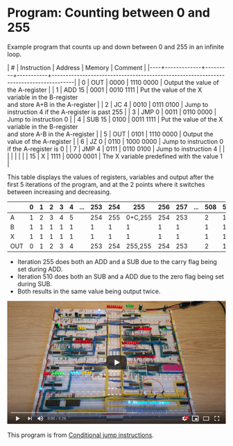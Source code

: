 # Program: Counting between 0 and 255

Example program that counts up and down between 0 and 255 in an infinite loop.

|  # | Instruction | Address | Memory    | Comment                                                                              |
|----+-------------+---------+-----------+--------------------------------------------------------------------------------------|
|  0 | OUT         |    0000 | 1110 0000 | Output the value of the A-register                                                   |
|  1 | ADD 15      |    0001 | 0010 1111 | Put the value of the X variable in the B-register<br>and store A+B in the A-register |
|  2 | JC   4      |    0010 | 0111 0100 | Jump to instruction 4 if the A-register is past 255                                  |
|  3 | JMP  0      |    0011 | 0110 0000 | Jump to instruction 0                                                                |
|  4 | SUB 15      |    0100 | 0011 1111 | Put the value of the X variable in the B-register<br>and store A-B in the A-register |
|  5 | OUT         |    0101 | 1110 0000 | Output the value of the A-register                                                   |
|  6 | JZ   0      |    0110 | 1000 0000 | Jump to instruction 0 if the A-register is 0                                         |
|  7 | JMP  4      |    0111 | 0110 0100 | Jump to instruction 4                                                                |
|    |             |         |           |                                                                                      |
| 15 | X           |    1111 | 0000 0001 | The X variable predefined with the value 1                                           |

This table displays the values of registers, variables and output after the first 5 iterations of the program, and at the 2 points where it switches between increasing and decreasing.

|   | 0 | 1 | 2 | 3 | 4 |...|253|254|  255  |256|257|...|508|509| 510 |511|512|
|---|---|---|---|---|---|---|---|---|-------|---|---|---|---|---|-----|---|---|
| A | 1 | 2 | 3 | 4 | 5 |   |254|255|0+C,255|254|253|   | 2 | 1 |0+Z,1| 2 | 3 |
| B | 1 | 1 | 1 | 1 | 1 |   | 1 | 1 | 1     | 1 | 1 |   | 1 | 1 | 1   | 1 | 1 |
| X | 1 | 1 | 1 | 1 | 1 |   | 1 | 1 | 1     | 1 | 1 |   | 1 | 1 | 1   | 1 | 1 |
|OUT| 0 | 1 | 2 | 3 | 4 |   |253|254|255,255|254|253|   | 2 | 1 | 0,0 | 1 | 2 |

* Iteration 255 does both an ADD and a SUB due to the carry flag being set during ADD.
* Iteration 510 does both an SUB and a ADD due to the zero flag being set during SUB.
* Both results in the same value being output twice.

[![YouTube video of computer](../resources/yt-0-to-255-thumb.png)](https://www.youtube.com/watch?v=j12CcFnC9jI "Click to play")

This program is from [Conditional jump instructions](https://www.youtube.com/watch?v=Zg1NdPKoosU).
